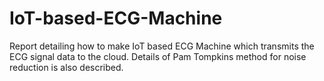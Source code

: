 # IoT-based-ECG-Machine
Report detailing how to make IoT based ECG Machine which transmits the ECG signal data to the cloud. Details of Pam Tompkins method for noise reduction is also described. 
